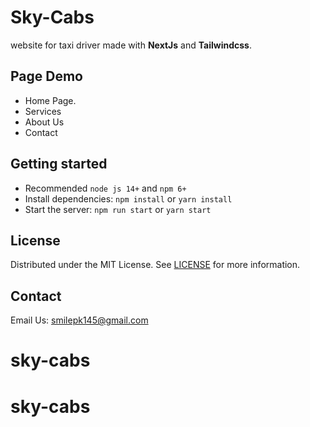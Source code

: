 
# Sky-Cabs

website for taxi driver made with **NextJs**   and **Tailwindcss**.


## Page Demo
- Home Page.
- Services
- About Us
- Contact

##  Getting started

-   Recommended  `node js 14+`  and  `npm 6+`
-   Install dependencies:  `npm install`  or  `yarn install`
-   Start the server:  `npm run start`  or  `yarn start`


## License

Distributed under the MIT License. See  [LICENSE](https:google.com)  for more information.

## Contact
Email Us: [smilepk145@gmail.com](mailto:smilepk145@gmail.com)
# sky-cabs
# sky-cabs
